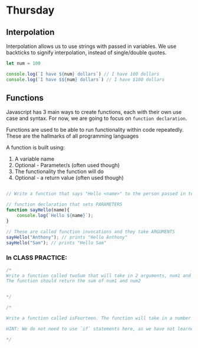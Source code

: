 # Thursday

## Interpolation

Interpolation allows us to use strings with passed in variables. We use backticks to signify interpolation, instead of single/double quotes.

```js
let num = 100

console.log(`I have ${num} dollars`) // I have 100 dollars
console.log(`I have $${num} dollars`) // I have $100 dollars

```

## Functions

Javascript has 3 main ways to create functions, each with their own use case and syntax. For now, we are going to focus on `function declaration`.

Functions are used to be able to run functionality within code repeatedly. These are the hallmarks of all programming languages

A function is built using:
1. A variable name
2. Optional - Parameter/s (often used though)
3. The functionality the function will do
4. Optional - a return value (often used though)

```js

// Write a function that says "Hello <name>" to the person passed in to the function

// function declaration that sets PARAMETERS
function sayHello(name){
    console.log(`Hello ${name}`);
}

// These are called function invocations and they take ARGUMENTS
sayHello("Anthony"); // prints "Hello Anthony"
sayHello("Sam"); // prints "Hello Sam"
```


### In CLASS PRACTICE:

```js
/*
Write a function called twoSum that will take in 2 arguments, num1 and num2.
The function should return the sum of num1 and num2


*/


```

```js
/*

Write a function called isFourteen. The function will take in a number and check if the number is equal to 14 or not. If it is, it will return true. If not, it will return false

HINT: We do not need to use `if` statements here, as we have not learned it yet

*/

```
